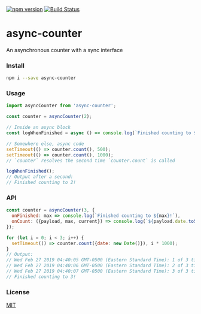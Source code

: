 [![npm version](https://badge.fury.io/js/async-counter.svg)](https://www.npmjs.com/package/async-counter)
[![Build Status](https://api.travis-ci.org/assister-ai/async-counter.svg?branch=master)](https://travis-ci.org/assister-ai/async-counter)

# async-counter

An asynchronous counter with a sync interface

### Install

```sh
npm i --save async-counter
```

### Usage

```js
import asyncCounter from 'async-counter';

const counter = asyncCounter(2);

// Inside an async block
const logWhenFinished = async () => console.log(`Finished counting to ${await counter}!`);

// Somewhere else, async code
setTimeout(() => counter.count(), 500);
setTimeout(() => counter.count(), 1000);
// `counter` resolves the second time `counter.count` is called

logWhenFinished();
// Output after a second:
// Finished counting to 2!
```

### API

```js
const counter = asyncCounter(3, {
  onFinished: max => console.log(`Finished counting to ${max}!`),
  onCount: ({payload, max, current}) => console.log(`${payload.date.toString()}: ${current} of ${max} times`)
});

for (let i = 0; i < 3; i++) {
  setTimeout(() => counter.count({date: new Date()}), i * 1000);
}
// Output:
// Wed Feb 27 2019 04:40:05 GMT-0500 (Eastern Standard Time): 1 of 3 times
// Wed Feb 27 2019 04:40:06 GMT-0500 (Eastern Standard Time): 2 of 3 times
// Wed Feb 27 2019 04:40:07 GMT-0500 (Eastern Standard Time): 3 of 3 times
// Finished counting to 3!
```

### License
[MIT](https://github.com/assister-ai/async-counter/blob/master/LICENSE)
